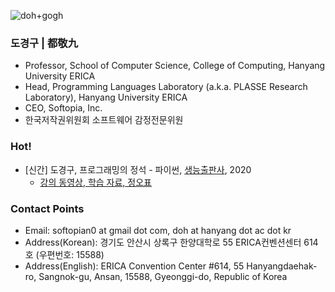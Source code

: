 ![doh+gogh](https://i.imgur.com/TaYtePI.png)

### 도경구 | 都敬九

- Professor, School of Computer Science, College of Computing, Hanyang University ERICA
- Head, Programming Languages Laboratory (a.k.a. PLASSE Research Laboratory), Hanyang University ERICA
- CEO, Softopia, Inc.
- 한국저작권위원회 소프트웨어 감정전문위원

### Hot!

- [신간] 도경구, 프로그래밍의 정석 - 파이썬, [생능출판사](https://www.booksr.co.kr/), 2020
  - [강의 동영상, 학습 자료, 정오표](https://doggzone.github.io/pppython/)

### Contact Points
- Email: softopian0 at gmail dot com, doh at hanyang dot ac dot kr
- Address(Korean): 경기도 안산시 상록구 한양대학로 55 ERICA컨벤션센터 614호 (우편번호: 15588)
- Address(English): ERICA Convention Center #614, 55 Hanyangdaehak-ro, Sangnok-gu, Ansan, 15588, Gyeonggi-do, Republic of Korea
